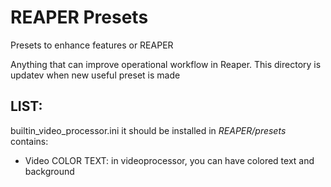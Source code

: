 # REAPER Presets
Presets to enhance features or REAPER

Anything that can improve operational workflow in Reaper. This directory is updatev when new useful preset is made

LIST:
-
builtin_video_processor.ini it should be installed in _REAPER/presets_ contains:
* Video COLOR TEXT: in videoprocessor, you can have colored text and background
